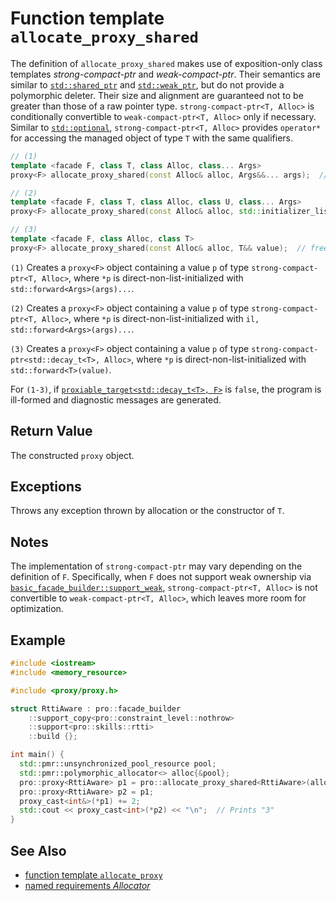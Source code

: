 # Function template `allocate_proxy_shared`

The definition of `allocate_proxy_shared` makes use of exposition-only class templates *strong-compact-ptr* and *weak-compact-ptr*. Their semantics are similar to [`std::shared_ptr`](https://en.cppreference.com/w/cpp/memory/shared_ptr) and [`std::weak_ptr`](https://en.cppreference.com/w/cpp/memory/weak_ptr), but do not provide a polymorphic deleter. Their size and alignment are guaranteed not to be greater than those of a raw pointer type. `strong-compact-ptr<T, Alloc>` is conditionally convertible to `weak-compact-ptr<T, Alloc>` only if necessary. Similar to [`std::optional`](https://en.cppreference.com/w/cpp/utility/optional), `strong-compact-ptr<T, Alloc>` provides `operator*` for accessing the managed object of type `T` with the same qualifiers.

```cpp
// (1)
template <facade F, class T, class Alloc, class... Args>
proxy<F> allocate_proxy_shared(const Alloc& alloc, Args&&... args);  // freestanding-deleted

// (2)
template <facade F, class T, class Alloc, class U, class... Args>
proxy<F> allocate_proxy_shared(const Alloc& alloc, std::initializer_list<U> il, Args&&... args);  // freestanding-deleted

// (3)
template <facade F, class Alloc, class T>
proxy<F> allocate_proxy_shared(const Alloc& alloc, T&& value);  // freestanding-deleted
```

`(1)` Creates a `proxy<F>` object containing a value `p` of type `strong-compact-ptr<T, Alloc>`, where `*p` is direct-non-list-initialized with `std::forward<Args>(args)...`.

`(2)` Creates a `proxy<F>` object containing a value `p` of type `strong-compact-ptr<T, Alloc>`, where `*p` is direct-non-list-initialized with `il, std::forward<Args>(args)...`.

`(3)` Creates a `proxy<F>` object containing a value `p` of type `strong-compact-ptr<std::decay_t<T>, Alloc>`, where `*p` is direct-non-list-initialized with `std::forward<T>(value)`.

For `(1-3)`, if [`proxiable_target<std::decay_t<T>, F>`](proxiable_target.md) is `false`, the program is ill-formed and diagnostic messages are generated.

## Return Value

The constructed `proxy` object.

## Exceptions

Throws any exception thrown by allocation or the constructor of `T`.

## Notes

The implementation of `strong-compact-ptr` may vary depending on the definition of `F`. Specifically, when `F` does not support weak ownership via [`basic_facade_builder::support_weak`](basic_facade_builder/support_weak.md), `strong-compact-ptr<T, Alloc>` is not convertible to `weak-compact-ptr<T, Alloc>`, which leaves more room for optimization.

## Example

```cpp
#include <iostream>
#include <memory_resource>

#include <proxy/proxy.h>

struct RttiAware : pro::facade_builder
    ::support_copy<pro::constraint_level::nothrow>
    ::support<pro::skills::rtti>
    ::build {};

int main() {
  std::pmr::unsynchronized_pool_resource pool;
  std::pmr::polymorphic_allocator<> alloc{&pool};
  pro::proxy<RttiAware> p1 = pro::allocate_proxy_shared<RttiAware>(alloc, 1);
  pro::proxy<RttiAware> p2 = p1;
  proxy_cast<int&>(*p1) += 2;
  std::cout << proxy_cast<int>(*p2) << "\n";  // Prints "3"
}
```

## See Also

- [function template `allocate_proxy`](allocate_proxy.md)
- [named requirements *Allocator*](https://en.cppreference.com/w/cpp/named_req/Allocator)